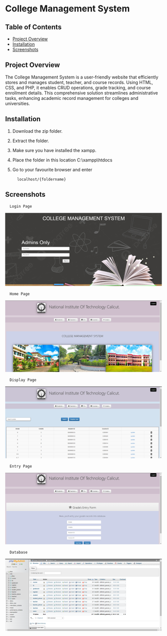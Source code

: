# College Management System

## Table of Contents

- [Project Overview](#project-overview)
- [Installation](#installation)
- [Screenshots](#screenshots)

## Project Overview

The College Management System is a user-friendly website that efficiently stores and manages student, teacher, and course records. 
Using HTML, CSS, and PHP, it enables CRUD operations, grade tracking, and course enrollment details. 
This comprehensive solution streamlines administrative tasks, enhancing academic record management for colleges and universities.

## Installation

1. Download the zip folder.
2. Extract the folder.
3. Make sure you have installed the xampp.
4. Place the folder in this location C:\xampp\htdocs
5. Go to your favourite browser and enter

         localhost/{foldername}

## Screenshots

      Login Page
<img src="webPictures/LoginPage.png" alt="Architecture" title="Architecture">

      Home Page
<img src="webPictures/HomePage.png" alt="Architecture" title="Architecture">
      
      Display Page
<img src="webPictures/DisplayPage.png" alt="Architecture" title="Architecture">
      
      Entry Page
<img src="webPictures/EntryPage.png" alt="Architecture" title="Architecture">
      
      Database
<img src="webPictures/DB.png" alt="Architecture" title="Architecture">
